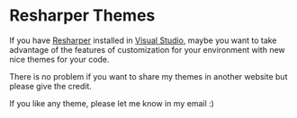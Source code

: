 # Resharper Themes

If you have [Resharper](https://www.jetbrains.com/resharper/) installed in [Visual Studio](https://www.visualstudio.com/), maybe you want to take advantage of the features of customization for your environment with new nice themes for your code.

There is no problem if you want to share my themes in another website but please give the credit.

If you like any theme, please let me know in my email :)
